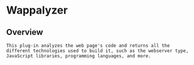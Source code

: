# Wappalyzer

## Overview

	This plug-in analyzes the web page's code and returns all the different technologies used to build it, such as the webserver type, JavaScript libraries, programming languages, and more. 
